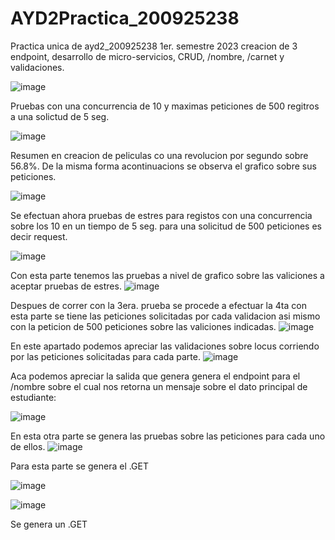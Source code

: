 # AYD2Practica_200925238
Practica unica de ayd2_200925238 1er. semestre 2023 creacion de 3 endpoint, desarrollo de micro-servicios, CRUD,  /nombre, /carnet y validaciones.


![image](https://user-images.githubusercontent.com/15185688/236043771-10799258-e0b3-4ad9-be05-dddc6424e5b8.png)

Pruebas con una concurrencia de 10 y maximas peticiones de 500 regitros a una solictud de 5 seg.

![image](https://user-images.githubusercontent.com/15185688/236044541-24031106-847c-4469-936f-d2ff973af5e6.png)

Resumen en creacion de peliculas co una revolucion por segundo sobre 56.8%. De la misma forma
acontinuacions se observa el grafico sobre sus peticiones.

![image](https://user-images.githubusercontent.com/15185688/236045150-4fd14f51-8e0b-4725-a556-dc8d29427224.png)

Se efectuan ahora pruebas de estres para registos con una concurrencia sobre los 10 en un tiempo de 5 seg.
para una solicitud de 500 peticiones es decir request.

![image](https://user-images.githubusercontent.com/15185688/236047658-fe6d988e-f3f6-47de-84c6-88c085ccaf73.png)

Con esta parte tenemos las pruebas a nivel de grafico sobre las valiciones a aceptar pruebas de estres.
![image](https://user-images.githubusercontent.com/15185688/236047904-2de7ae89-996b-476d-8980-ece2859c0d5b.png)


Despues de correr con la 3era. prueba se procede a efectuar la 4ta con esta parte se tiene las peticiones solicitadas
por cada validacion asi mismo con la peticion de 500 peticiones sobre las valiciones indicadas.
![image](https://user-images.githubusercontent.com/15185688/236048522-53237e4b-8a11-456b-b5f1-79cb7ad7ae08.png)


En este apartado podemos apreciar las validaciones sobre locus corriendo por las peticiones solicitadas para cada parte.
![image](https://user-images.githubusercontent.com/15185688/236048718-62cc9051-45b0-44a0-88d0-3838573f228f.png)

Aca podemos apreciar la salida que genera genera el endpoint para el /nombre sobre el cual nos retorna un mensaje sobre el dato
principal de estudiante:

![image](https://user-images.githubusercontent.com/15185688/236049327-712db7dd-55e8-4efa-aedc-5155dd14fb86.png)

En esta otra parte se genera las pruebas sobre las peticiones para cada uno de ellos.
![image](https://user-images.githubusercontent.com/15185688/236049600-9171fd55-2587-4f28-8c59-bdc242e57cbe.png)



Para esta parte se genera el .GET 

![image](https://user-images.githubusercontent.com/15185688/236050469-a468674a-093b-4b0e-a931-9e590aea8f65.png)


![image](https://user-images.githubusercontent.com/15185688/236050658-6a2c5c6f-89c4-47cb-b3e0-20d3c70dce57.png)

Se genera un .GET 

